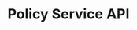 ---
title: Policy Service API
description: Manage data usage labels and policies.
openAPISpec: https://raw.githubusercontent.com/AdobeDocs/experience-platform-apis/main/src/swagger-specs/policy-service.yaml
keywords: 
  - Experience Platform
  - API Documentation
  - JavaScript
--- 